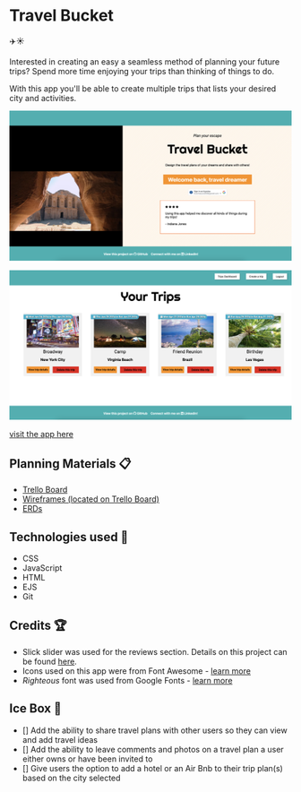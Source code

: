 # Travel Bucket
✈️☀️

Interested in creating an easy a seamless method of planning your future trips? Spend more time enjoying your trips than thinking of things to do.

With this app you'll be able to create multiple trips that lists your desired city and activities.

![game-screenshot](https://github.com/kscott2016/travel-bucket/blob/main/public/media/screenshot1.png?raw=true)

![game-screenshot](https://github.com/kscott2016/travel-bucket/blob/main/public/media/screenshot2.png?raw=true)

<a href="https://travel-bucket.fly.dev/">visit the app here </a>

## Planning Materials 📋
<ul>
<li><a href="https://trello.com/b/PuUPZ8rS/travel-bucket" target="blank">Trello Board</a></li>
<li><a href="https://trello.com/b/PuUPZ8rS/travel-bucket" target="blank">Wireframes (located on Trello Board)</a></li>
<li><a href="https://trello.com/1/cards/65a9a258fa3f3607e77d5b45/attachments/65aadd3fa16d494b6cc85239/previews/65aadd40a16d494b6cc852d8/download/Screenshot_2024-01-19_at_2.35.44_PM.png" target="blank">ERDs</a></li>
</ul>

## Technologies used 💾
<ul>
<li>CSS</li>
<li>JavaScript</li>
<li>HTML</li>
<li>EJS</li>
<li> Git</li>
</ul>

## Credits 🏆
<ul>
<li>Slick slider was used for the reviews section. Details on this project can be found <a href="https://kenwheeler.github.io/slick/" target="blank">here</a>.</li>
<li>Icons used on this app were from Font Awesome - <a href="https://fontawesome.com/" target="blank">learn more</a></li>
<li><i>Righteous</i> font was used from Google Fonts - <a href="https://fonts.google.com/specimen/Righteous?classification=Display" target="blank">learn more</a></li>
</ul>

## Ice Box 🧊
<ul>
<li>[] Add the ability to share travel plans with other users so they can view and add travel ideas</li>
<li> [] Add the ability to leave comments and photos on a travel plan a user either owns or have been invited to</li>
<li> [] Give users the option to add a hotel or an Air Bnb to their trip plan(s) based on the city selected</li>
</ul>


